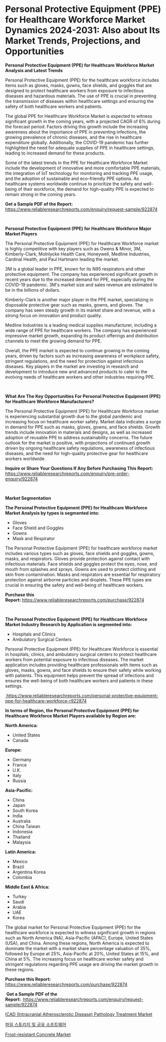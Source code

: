 <p><h1>Personal Protective Equipment (PPE) for Healthcare Workforce Market Dynamics 2024-2031: Also about Its Market Trends, Projections, and Opportunities</h1></p><p><strong>Personal Protective Equipment (PPE) for Healthcare Workforce Market Analysis and Latest Trends</strong></p>
<p><p>Personal Protective Equipment (PPE) for the healthcare workforce includes items such as gloves, masks, gowns, face shields, and goggles that are designed to protect healthcare workers from exposure to infectious diseases and hazardous materials. The use of PPE is crucial in preventing the transmission of diseases within healthcare settings and ensuring the safety of both healthcare workers and patients.</p><p>The global PPE for Healthcare Workforce Market is expected to witness significant growth in the coming years, with a projected CAGR of 6% during the forecast period. Factors driving this growth include the increasing awareness about the importance of PPE in preventing infections, the growing prevalence of chronic diseases, and the rise in healthcare expenditure globally. Additionally, the COVID-19 pandemic has further highlighted the need for adequate supplies of PPE in healthcare settings, leading to increased demand for these products.</p><p>Some of the latest trends in the PPE for Healthcare Workforce Market include the development of innovative and more comfortable PPE materials, the integration of IoT technology for monitoring and tracking PPE usage, and the adoption of sustainable and eco-friendly PPE options. As healthcare systems worldwide continue to prioritize the safety and well-being of their workforce, the demand for high-quality PPE is expected to remain strong in the coming years.</p></p>
<p><strong>Get a Sample PDF of the Report:&nbsp;</strong> <a href="https://www.reliableresearchreports.com/enquiry/request-sample/922874">https://www.reliableresearchreports.com/enquiry/request-sample/922874</a></p>
<p>&nbsp;</p>
<p><strong>Personal Protective Equipment (PPE) for Healthcare Workforce Major Market Players</strong></p>
<p><p>The Personal Protective Equipment (PPE) for Healthcare Workforce market is highly competitive with key players such as Owens & Minor, 3M, Kimberly-Clark, Molnlycke Health Care, Honeywell, Medline Industries, Cardinal Health, and Paul Hartmann leading the market.</p><p>3M is a global leader in PPE, known for its N95 respirators and other protective equipment. The company has experienced significant growth in recent years due to the increased demand for PPE, especially during the COVID-19 pandemic. 3M's market size and sales revenue are estimated to be in the billions of dollars.</p><p>Kimberly-Clark is another major player in the PPE market, specializing in disposable protective gear such as masks, gowns, and gloves. The company has seen steady growth in its market share and revenue, with a strong focus on innovation and product quality.</p><p>Medline Industries is a leading medical supplies manufacturer, including a wide range of PPE for healthcare workers. The company has experienced impressive market growth, expanding its product offerings and distribution channels to meet the growing demand for PPE.</p><p>Overall, the PPE market is expected to continue growing in the coming years, driven by factors such as increasing awareness of workplace safety, stringent regulations, and the need for protection against infectious diseases. Key players in the market are investing in research and development to introduce new and advanced products to cater to the evolving needs of healthcare workers and other industries requiring PPE.</p></p>
<p>&nbsp;</p>
<p><strong>What Are The Key Opportunities For Personal Protective Equipment (PPE) for Healthcare Workforce Manufacturers?</strong></p>
<p><p>The Personal Protective Equipment (PPE) for Healthcare Workforce market is experiencing substantial growth due to the global pandemic and increasing focus on healthcare worker safety. Market data indicates a surge in demand for PPE such as masks, gloves, gowns, and face shields. Growth trends include innovation in materials and designs, as well as increased adoption of reusable PPE to address sustainability concerns. The future outlook for the market is positive, with projections of continued growth driven by ongoing healthcare safety regulations, awareness of infectious diseases, and the need for high-quality protective gear for healthcare workers worldwide.</p></p>
<p><strong>Inquire or Share Your Questions If Any Before Purchasing This Report:</strong> <a href="https://www.reliableresearchreports.com/enquiry/pre-order-enquiry/922874">https://www.reliableresearchreports.com/enquiry/pre-order-enquiry/922874</a></p>
<p>&nbsp;</p>
<p><strong>Market Segmentation</strong></p>
<p><strong>The Personal Protective Equipment (PPE) for Healthcare Workforce Market Analysis by types is segmented into:</strong></p>
<p><ul><li>Gloves</li><li>Face Shield and Goggles</li><li>Gowns</li><li>Mask and Respirator</li></ul></p>
<p><p>The Personal Protective Equipment (PPE) for healthcare workforce market includes various types such as gloves, face shields and goggles, gowns, masks, and respirators. Gloves provide protection against contact with infectious materials. Face shields and goggles protect the eyes, nose, and mouth from splashes and sprays. Gowns are used to protect clothing and skin from contamination. Masks and respirators are essential for respiratory protection against airborne particles and droplets. These PPE types are crucial in ensuring the safety and well-being of healthcare workers.</p></p>
<p><strong>Purchase this Report:&nbsp;</strong><a href="https://www.reliableresearchreports.com/purchase/922874">https://www.reliableresearchreports.com/purchase/922874</a></p>
<p>&nbsp;</p>
<p><strong>The Personal Protective Equipment (PPE) for Healthcare Workforce Market Industry Research by Application is segmented into:</strong></p>
<p><ul><li>Hospitals and Clinics</li><li>Ambulatory Surgical Centers</li></ul></p>
<p><p>Personal Protective Equipment (PPE) for Healthcare Workforce is essential in hospitals, clinics, and ambulatory surgical centers to protect healthcare workers from potential exposure to infectious diseases. The market application includes providing healthcare professionals with items such as gloves, masks, gowns, and face shields to ensure their safety while working with patients. This equipment helps prevent the spread of infections and ensures the well-being of both healthcare workers and patients in these settings.</p></p>
<p><a href="https://www.reliableresearchreports.com/personal-protective-equipment-ppe-for-healthcare-workforce-r922874">&nbsp;https://www.reliableresearchreports.com/personal-protective-equipment-ppe-for-healthcare-workforce-r922874</a></p>
<p><strong>In terms of Region, the Personal Protective Equipment (PPE) for Healthcare Workforce Market Players available by Region are:</strong></p>
<p>
    <p> <strong> North America: </strong>
        <ul>
            <li>United States</li>
            <li>Canada</li>
        </ul>
        </p> 
    <p> <strong> Europe: </strong>
        <ul>
            <li>Germany</li>
            <li>France</li>
            <li>U.K.</li>
            <li>Italy</li>
            <li>Russia</li>
        </ul>
        </p> 
    <p> <strong> Asia-Pacific: </strong>
        <ul>
            <li>China</li>
            <li>Japan</li>
            <li>South Korea</li>
            <li>India</li>
            <li>Australia</li>
            <li>China Taiwan</li>
            <li>Indonesia</li>
            <li>Thailand</li>
            <li>Malaysia</li>
        </ul>
        </p> 
    <p> <strong> Latin America: </strong>
        <ul>
            <li>Mexico</li>
            <li>Brazil</li>
            <li>Argentina Korea</li>
            <li>Colombia</li>
        </ul>
        </p> 
    <p> <strong> Middle East & Africa: </strong>
        <ul>
            <li>Turkey</li>
            <li>Saudi</li>
            <li>Arabia</li>
            <li>UAE</li>
            <li>Korea</li>
        </ul>
    </p>
    </p>
<p><p>The global market for Personal Protective Equipment (PPE) for the healthcare workforce is expected to witness significant growth in regions such as North America (NA), Asia-Pacific (APAC), Europe, United States (USA), and China. Among these regions, North America is expected to dominate the market with a market share percentage valuation of 35%, followed by Europe at 25%, Asia-Pacific at 20%, United States at 15%, and China at 5%. The increasing focus on healthcare worker safety and stringent regulations regarding PPE usage are driving the market growth in these regions.</p></p>
<p><strong>Purchase this Report: </strong><a href="https://www.reliableresearchreports.com/purchase/922874">https://www.reliableresearchreports.com/purchase/922874</a></p>
<p>&nbsp;<strong>Get a Sample PDF of the Report:&nbsp;&nbsp;</strong><a href="https://www.reliableresearchreports.com/enquiry/request-sample/922874">https://www.reliableresearchreports.com/enquiry/request-sample/922874</a></p>
<p><strong></strong></p>
<p><p><a href="https://github.com/JameTravis/Market-Research-Report-List-4/blob/main/icad-intracranial-atherosclerotic-disease-pathology-treatment-market.md">ICAD (Intracranial Atherosclerotic Disease) Pathology Treatment Market</a></p><p><a href="https://github.com/laholand/Market-Research-Report-List-3/blob/main/735330046278.md">파일 스토리지 및 공유 소프트웨어</a></p><p><a href="https://issuu.com/reportprime-2/docs/frost-resistant-concrete-market-size-2030.pptx">Frost-resistant Concrete Market</a></p></p>